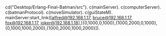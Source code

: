 cd("Desktop/Erlang-Final-Batman/src").
c(mainServer).
c(computerServer).
c(batmanProtocol).
c(moveSimulator).
c(guiStateM).
mainServer:start_link([alfred@192.168.1.17, bruce@192.168.1.17, fox@192.168.1.17, joker@192.168.1.18],[{0,1000,0,1000},{1000,2000,0,1000},{0,1000,1000,2000},{1000,2000,1000,2000}]).
